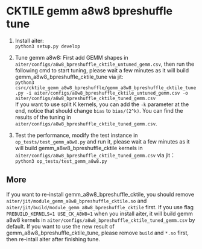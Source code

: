 # CKTILE gemm a8w8 bpreshuffle tune

1. Install aiter:  
`python3 setup.py develop`

2. Tune gemm a8w8: 
 First add GEMM shapes in `aiter/configs/a8w8_bpreshuffle_cktile_untuned_gemm.csv`, then run the following cmd to start tuning, please wait a few minutes as it will build gemm_a8w8_bpreshuffle_cktile_tune via jit:  
`python3 csrc/cktile_gemm_a8w8_bpreshuffle/gemm_a8w8_bpreshuffle_cktile_tune.py -i aiter/configs/a8w8_bpreshuffle_cktile_untuned_gemm.csv -o aiter/configs/a8w8_bpreshuffle_cktile_tuned_gemm.csv`  
If you want to use split K kernels, you can add the `-k` parameter at the end, notice that should change `bias` to `bias/(2^k)`.
You can find the results of the tuning in `aiter/configs/a8w8_bpreshuffle_cktile_tuned_gemm.csv`.

3. Test the performance, modify the test instance in `op_tests/test_gemm_a8w8.py` and run it, please wait a few minutes as it will build gemm_a8w8_bpreshuffle_cktile kernels in `aiter/configs/a8w8_bpreshuffle_cktile_tuned_gemm.csv` via jit：  
`python3 op_tests/test_gemm_a8w8.py`


## More
If you want to re-install gemm_a8w8_bpreshuffle_cktile, you should remove `aiter/jit/module_gemm_a8w8_bpreshuffle_cktile.so` and `aiter/jit/build/module_gemm_a8w8_bpreshuffle_cktile` first.
If you use flag `PREBUILD_KERNELS=1 USE_CK_A8W8=1` when you install aiter, it will build gemm a8w8 kernels in `aiter/configs/a8w8_bpreshuffle_cktile_tuned_gemm.csv` by default. If you want to use the new result of gemm_a8w8_bpreshuffle_cktile_tune, please remove `build` and `*.so` first, then re-intall aiter after finishing tune.
